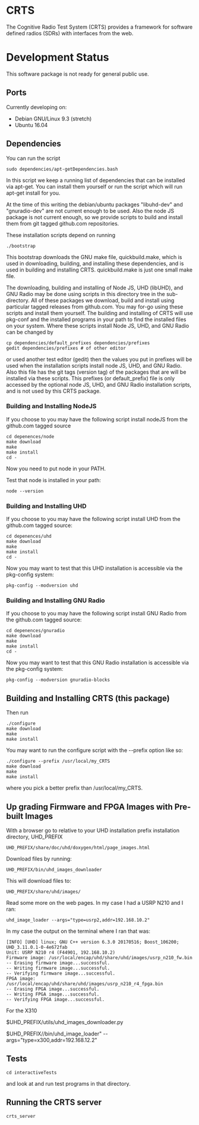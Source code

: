# CRTS

The Cognitive Radio Test System (CRTS) provides a framework for software
defined radios (SDRs) with interfaces from the web.


# Development Status

This software package is not ready for general public use.


## Ports

Currently developing on: 
  - Debian GNU/Linux 9.3 (stretch)
  - Ubuntu 16.04

## Dependencies

You can run the script
```
sudo dependencies/apt-getDependencies.bash
```
In this script we keep a running list of dependencies that can be
installed via apt-get.  You can install them yourself or run the script
which will run apt-get install for you.

At the time of this writing the debian/ubuntu packages "libuhd-dev" and
"gnuradio-dev" are not current enough to be used.  Also the node JS
package is not current enough, so we provide scripts to build and install
them from git tagged github.com repositories.

These installation scripts depend on running
```
./bootstrap
```
This bootstrap downloads the GNU make file, quickbuild.make, which is used
in downloading, building, and installing these dependencies, and is used in
building and installing CRTS.  quickbuild.make is just one small make file.

The downloading, building and installing of Node JS, UHD (libUHD), and GNU
Radio may be done using scripts in this directory tree in the
sub-directory.  All of these packages we download, build and install using
particular tagged releases from github.com.  You may for-go using these
scripts and install them yourself.  The building and installing of CRTS
will use pkg-conf and the installed programs in your path to find the
installed files on your system.  Where these scripts install Node JS,
UHD, and GNU Radio can be changed by
```
cp dependencies/default_prefixes dependencies/prefixes
gedit dependencies/prefixes # of other editor
```
or used another test editor (gedit) then the values you put in prefixes
will be used when the installation scripts install node JS, UHD, and GNU
Radio.  Also this file has the git tags (version tag) of the packages that
are will be installed via these scripts.  This prefixes (or
default_prefix) file is only accessed by the optional node JS, UHD, and
GNU Radio installation scripts, and is not used by this CRTS package.


### Building and Installing NodeJS

If you choose to you may have the following script install nodeJS from
the github.com tagged source

```
cd depenences/node
make download
make
make install
cd -
```
Now you need to put node in your PATH.

Test that node is installed in your path:
```
node --version
```


### Building and Installing UHD

If you choose to you may have the following script install UHD from
the github.com tagged source:

```
cd depenences/uhd
make download
make
make install
cd -
```

Now you may want to test that this UHD installation is accessible via the
pkg-config system:
```
pkg-config --modversion uhd
```


### Building and Installing GNU Radio

If you choose to you may have the following script install GNU Radio from
the github.com tagged source:

```
cd depenences/gnuradio
make download
make
make install
cd -
```

Now you may want to test that this GNU Radio installation is accessible
via the pkg-config system:
```
pkg-config --modversion gnuradio-blocks
```


## Building and Installing CRTS (this package)


Then run
```
./configure
make download
make
make install
```

You may want to run the configure script with the --prefix option like so:
```
./configure --prefix /usr/local/my_CRTS
make download
make
make install
```
where you pick a better prefix than /usr/local/my_CRTS.



## Up grading Firmware and FPGA Images with Pre-built Images

With a browser go to relative to your UHD installation prefix
installation directory, UHD_PREFIX

```
UHD_PREFIX/share/doc/uhd/doxygen/html/page_images.html
```

Download files by running:

```
UHD_PREFIX/bin/uhd_images_downloader
```

This will download files to:
```
UHD_PREFIX/share/uhd/images/
```

Read some more on the web pages.  In my case I had a USRP N210 and I ran:
```
uhd_image_loader --args="type=usrp2,addr=192.168.10.2"
```

In my case the output on the terminal where I ran that was:
```
[INFO] [UHD] linux; GNU C++ version 6.3.0 20170516; Boost_106200; UHD_3.11.0.1-0-4e672fab
Unit: USRP N210 r4 (F44901, 192.168.10.2)
Firmware image: /usr/local/encap/uhd/share/uhd/images/usrp_n210_fw.bin
-- Erasing firmware image...successful.
-- Writing firmware image...successful.
-- Verifying firmware image...successful.
FPGA image: /usr/local/encap/uhd/share/uhd/images/usrp_n210_r4_fpga.bin
-- Erasing FPGA image...successful.
-- Writing FPGA image...successful.
-- Verifying FPGA image...successful.
```

For the X310

$UHD_PREFIX/utils/uhd_images_downloader.py

$UHD_PREFIX//bin/uhd_image_loader" --args="type=x300,addr=192.168.12.2"


## Tests

```
cd interactiveTests
```

and look at and run test programs in that directory.


## Running the CRTS server

```
crts_server
```

